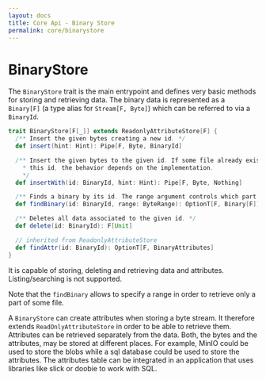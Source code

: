 ```yaml
---
layout: docs
title: Core Api - Binary Store
permalink: core/binarystore
---
```


# BinaryStore

The `BinaryStore` trait is the main entrypoint and defines very basic
methods for storing and retrieving data. The binary data is
represented as a `Binary[F]` (a type alias for `Stream[F, Byte]`)
which can be referred to via a `BinaryId`.

``` scala
trait BinaryStore[F[_]] extends ReadonlyAttributeStore[F] {
  /** Insert the given bytes creating a new id. */
  def insert(hint: Hint): Pipe[F, Byte, BinaryId]

  /** Insert the given bytes to the given id. If some file already exists by
    * this id, the behavior depends on the implementation.
    */
  def insertWith(id: BinaryId, hint: Hint): Pipe[F, Byte, Nothing]

  /** Finds a binary by its id. The range argument controls which part to return. */
  def findBinary(id: BinaryId, range: ByteRange): OptionT[F, Binary[F]]

  /** Deletes all data associated to the given id. */
  def delete(id: BinaryId): F[Unit]

  // inherited from ReadonlyAttributeStore
  def findAttr(id: BinaryId): OptionT[F, BinaryAttributes]
}
```

It is capable of storing, deleting and retrieving data and attributes.
Listing/searching is not supported.

Note that the `findBinary` allows to specify a range in order to
retrieve only a part of some file.

A `BinaryStore` can create attributes when storing a byte stream. It
therefore extends `ReadOnlyAttributeStore` in order to be able to
retrieve them. Attributes can be retrieved separately from the data.
Both, the bytes and the attributes, may be stored at different places.
For example, MinIO could be used to store the blobs while a sql
database could be used to store the attributes. The attributes table
can be integrated in an application that uses libraries like slick or
doobie to work with SQL.
